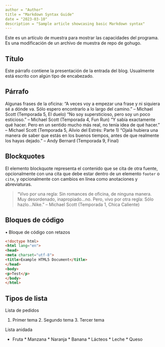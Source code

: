 ```yaml
---
author = "Author"
title = "Markdown Syntax Guide"
date = "2023-03-10"
description = "Sample article showcasing basic Markdown syntax"
---
```


Este es un artículo de muestra para mostrar las capacidades del programa. Es una modificación de un archivo de muestra de repo de gohugo.

<!--more-->

## Título

Este párrafo contiene la presentación de la entrada del blog. Usualmente está escrito con algún tipo de encabezado.

## Párrafo

Algunas frases de la oficina: “A veces voy a empezar una frase y ni siquiera sé a dónde va. Sólo espero encontrarlo a lo largo del camino.” – Michael Scott (Temporada 5, El duelo) “No soy supersticioso, pero soy un poco esticioso.” – Michael Scott (Temporada 4, Fun Run) “Y sabía exactamente qué hacer. Pero en un sentido mucho más real, no tenía idea de qué hacer.” – Michael Scott (Temporada 5, Alivio del Estrés: Parte 1) “Ojalá hubiera una manera de saber que estás en los buenos tiempos, antes de que realmente los hayas dejado.” – Andy Bernard (Temporada 9, Final)

## Blockquotes

El elemento blockquote representa el contenido que se cita de otra fuente, opcionalmente con una cita que debe estar dentro de un elemento `footer` o `cite`, y opcionalmente con cambios en línea como anotaciones y abreviaturas.

> “Vivo por una regla: Sin romances de oficina, de ninguna manera. Muy desordenado, inapropiado...no. Pero, vivo por otra regla: Sólo hazlo...Nike.” – Michael Scott (Temporada 1, Chica Caliente)

## Bloques de código

• Bloque de código con retazos

```html
<!doctype html>
<html lang="en">
<head>
<meta charset="utf-8">
<title>Example HTML5 Document</title>
</head>
<body>
<p>Test</p>
</body>
</html>
```

## Tipos de lista

Lista de pedidos

1. Primer tema 2. Segundo tema 3. Tercer tema

Lista anidada

* Fruta * Manzana * Naranja * Banana * Lácteos * Leche * Queso
